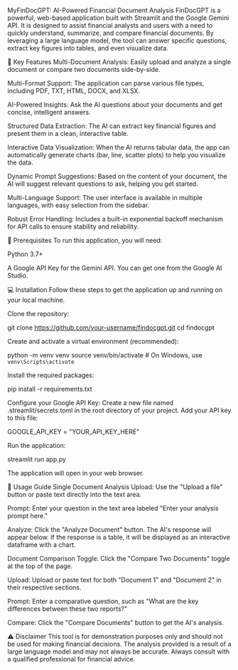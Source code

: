 MyFinDocGPT: AI-Powered Financial Document Analysis
FinDocGPT is a powerful, web-based application built with Streamlit and the Google Gemini API. It is designed to assist financial analysts and users with a need to quickly understand, summarize, and compare financial documents. By leveraging a large language model, the tool can answer specific questions, extract key figures into tables, and even visualize data.

🌟 Key Features
Multi-Document Analysis: Easily upload and analyze a single document or compare two documents side-by-side.

Multi-Format Support: The application can parse various file types, including PDF, TXT, HTML, DOCX, and XLSX.

AI-Powered Insights: Ask the AI questions about your documents and get concise, intelligent answers.

Structured Data Extraction: The AI can extract key financial figures and present them in a clean, interactive table.

Interactive Data Visualization: When the AI returns tabular data, the app can automatically generate charts (bar, line, scatter plots) to help you visualize the data.

Dynamic Prompt Suggestions: Based on the content of your document, the AI will suggest relevant questions to ask, helping you get started.

Multi-Language Support: The user interface is available in multiple languages, with easy selection from the sidebar.

Robust Error Handling: Includes a built-in exponential backoff mechanism for API calls to ensure stability and reliability.

🚀 Prerequisites
To run this application, you will need:

Python 3.7+

A Google API Key for the Gemini API. You can get one from the Google AI Studio.

💻 Installation
Follow these steps to get the application up and running on your local machine.

Clone the repository:

git clone https://github.com/your-username/findocgpt.git
cd findocgpt

Create and activate a virtual environment (recommended):

python -m venv venv
source venv/bin/activate  # On Windows, use `venv\Scripts\activate`

Install the required packages:

pip install -r requirements.txt

Configure your Google API Key:
Create a new file named .streamlit/secrets.toml in the root directory of your project.
Add your API key to this file:

GOOGLE_API_KEY = "YOUR_API_KEY_HERE"

Run the application:

streamlit run app.py

The application will open in your web browser.

📝 Usage Guide
Single Document Analysis
Upload: Use the "Upload a file" button or paste text directly into the text area.

Prompt: Enter your question in the text area labeled "Enter your analysis prompt here."

Analyze: Click the "Analyze Document" button. The AI's response will appear below. If the response is a table, it will be displayed as an interactive dataframe with a chart.

Document Comparison
Toggle: Click the "Compare Two Documents" toggle at the top of the page.

Upload: Upload or paste text for both "Document 1" and "Document 2" in their respective sections.

Prompt: Enter a comparative question, such as "What are the key differences between these two reports?"

Compare: Click the "Compare Documents" button to get the AI's analysis.

⚠️ Disclaimer
This tool is for demonstration purposes only and should not be used for making financial decisions. The analysis provided is a result of a large language model and may not always be accurate. Always consult with a qualified professional for financial advice.
